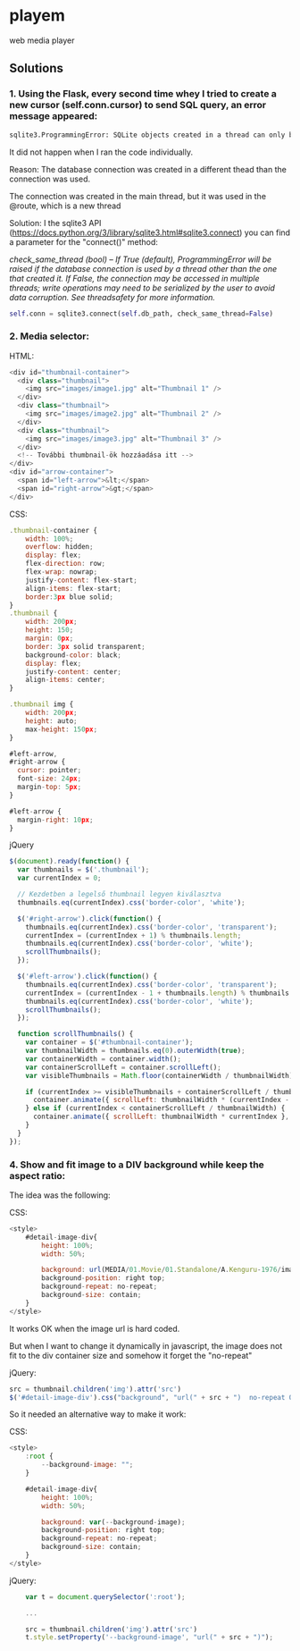 # playem
web media player


## Solutions
### 1. Using the Flask, every second time whey I tried to create a new cursor (self.conn.cursor) to send SQL query, an error message appeared:
```sh
sqlite3.ProgrammingError: SQLite objects created in a thread can only be used in that same thread. The object was created in thread id 140499707700800 and this is thread id 140499674129984.
```
It did not happen when I ran the code individually.

Reason: The database connection was created in a different thead than the connection was used.

The connection was created in the main thread, but it was used in the @route, which is a new thread

Solution: I the sqlite3 API (https://docs.python.org/3/library/sqlite3.html#sqlite3.connect) you can find a parameter for the "connect()" method:

*check_same_thread (bool) – If True (default), ProgrammingError will be raised if the database connection is used by a thread other than the one that created it. If False, the connection may be accessed in multiple threads; write operations may need to be serialized by the user to avoid data corruption. See threadsafety for more information.* 
```python
self.conn = sqlite3.connect(self.db_path, check_same_thread=False)
```



### 2. Media selector:

HTML:
```javascript
<div id="thumbnail-container">
  <div class="thumbnail">
    <img src="images/image1.jpg" alt="Thumbnail 1" />
  </div>
  <div class="thumbnail">
    <img src="images/image2.jpg" alt="Thumbnail 2" />
  </div>
  <div class="thumbnail">
    <img src="images/image3.jpg" alt="Thumbnail 3" />
  </div>
  <!-- További thumbnail-ök hozzáadása itt -->
</div>
<div id="arrow-container">
  <span id="left-arrow">&lt;</span>
  <span id="right-arrow">&gt;</span>
</div>
```

CSS:
```javascript
.thumbnail-container {
    width: 100%;
    overflow: hidden; 
    display: flex;
    flex-direction: row;
    flex-wrap: nowrap;
    justify-content: flex-start;
    align-items: flex-start;
    border:3px blue solid;
}
.thumbnail {
    width: 200px;
    height: 150;
    margin: 0px;
    border: 3px solid transparent;
    background-color: black;
    display: flex;
    justify-content: center;
    align-items: center;
}

.thumbnail img {
    width: 200px;
    height: auto;
    max-height: 150px;
}

#left-arrow,
#right-arrow {
  cursor: pointer;
  font-size: 24px;
  margin-top: 5px;
}

#left-arrow {
  margin-right: 10px;
}
```

jQuery
```javascript
$(document).ready(function() {
  var thumbnails = $('.thumbnail');
  var currentIndex = 0;

  // Kezdetben a legelső thumbnail legyen kiválasztva
  thumbnails.eq(currentIndex).css('border-color', 'white');

  $('#right-arrow').click(function() {
    thumbnails.eq(currentIndex).css('border-color', 'transparent');
    currentIndex = (currentIndex + 1) % thumbnails.length;
    thumbnails.eq(currentIndex).css('border-color', 'white');
    scrollThumbnails();
  });

  $('#left-arrow').click(function() {
    thumbnails.eq(currentIndex).css('border-color', 'transparent');
    currentIndex = (currentIndex - 1 + thumbnails.length) % thumbnails.length;
    thumbnails.eq(currentIndex).css('border-color', 'white');
    scrollThumbnails();
  });

  function scrollThumbnails() {
    var container = $('#thumbnail-container');
    var thumbnailWidth = thumbnails.eq(0).outerWidth(true);
    var containerWidth = container.width();
    var containerScrollLeft = container.scrollLeft();
    var visibleThumbnails = Math.floor(containerWidth / thumbnailWidth);

    if (currentIndex >= visibleThumbnails + containerScrollLeft / thumbnailWidth) {
      container.animate({ scrollLeft: thumbnailWidth * (currentIndex - visibleThumbnails + 1) }, 200);
    } else if (currentIndex < containerScrollLeft / thumbnailWidth) {
      container.animate({ scrollLeft: thumbnailWidth * currentIndex }, 200);
    }
  }
});

```

### 4. Show and fit image to a DIV background while keep the aspect ratio:
The idea was the following:

CSS:
```javascript
<style>
    #detail-image-div{
        height: 100%;
        width: 50%;

        background: url(MEDIA/01.Movie/01.Standalone/A.Kenguru-1976/image.jpg);*/
        background-position: right top;
        background-repeat: no-repeat;
        background-size: contain;
    }
</style>
```

It works OK when the image url is hard coded.

But when I want to change it dynamically in javascript, the image does not fit to the div container size and somehow it forget the "no-repeat"

jQuery:
```javascript
src = thumbnail.children('img').attr('src')
$('#detail-image-div').css("background", "url(" + src + ")  no-repeat 0 0");
```

So it needed an alternative way to make it work:

CSS:
```javascript
<style>
    :root {
        --background-image: "";
    }

    #detail-image-div{
        height: 100%;
        width: 50%;

        background: var(--background-image);
        background-position: right top;
        background-repeat: no-repeat;
        background-size: contain;
    }
</style>
```

jQuery:
```javascript
    var t = document.querySelector(':root');

    ...

    src = thumbnail.children('img').attr('src')
    t.style.setProperty('--background-image', "url(" + src + ")");
```